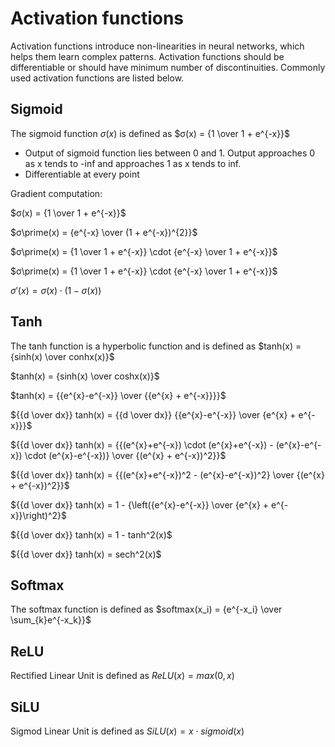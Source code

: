 # Activation functions
Activation functions introduce non-linearities in neural networks, which helps them learn complex patterns. Activation functions should be differentiable or should have minimum number of discontinuities. Commonly used activation functions are listed below. 

## Sigmoid
The sigmoid function $σ(x)$ is defined as $σ(x) = {1 \over 1 + e^{-x}}$

* Output of sigmoid function lies between 0 and 1. Output approaches 0 as x tends to -inf and approaches 1 as x tends to inf.
* Differentiable at every point

Gradient computation:

$σ(x) = {1 \over 1 + e^{-x}}$

$σ\prime(x) = {e^{-x} \over (1 + e^{-x})^{2}}$

$σ\prime(x) = {1 \over 1 + e^{-x}} \cdot {e^{-x} \over 1 + e^{-x}}$

$σ\prime(x) = {1 \over 1 + e^{-x}} \cdot {e^{-x} \over 1 + e^{-x}}$

$σ\prime(x) = σ(x) \cdot ( 1 - σ(x))$

## Tanh
The tanh function is a hyperbolic function and is defined as $tanh(x) = {sinh(x) \over conhx(x)}$

$tanh(x) = {sinh(x) \over coshx(x)}$

$tanh(x) = {{e^{x}-e^{-x}} \over {{e^{x} + e^{-x}}}}$

${{d \over dx}} tanh(x) = {{d \over dx}} {{e^{x}-e^{-x}} \over {e^{x} + e^{-x}}}$

${{d \over dx}} tanh(x) = {{(e^{x}+e^{-x}) \cdot (e^{x}+e^{-x}) - (e^{x}-e^{-x}) \cdot (e^{x}-e^{-x})} \over {(e^{x} + e^{-x})^2}}$

${{d \over dx}} tanh(x) = {{(e^{x}+e^{-x})^2 - (e^{x}-e^{-x})^2} \over {(e^{x} + e^{-x})^2}}$

${{d \over dx}} tanh(x) = 1 - {\left({e^{x}-e^{-x}} \over {e^{x} + e^{-x}}\right)^2}$

${{d \over dx}} tanh(x) = 1 - tanh^2(x)$

${{d \over dx}} tanh(x) = sech^2(x)$


## Softmax
The softmax function is defined as $softmax(x_i) = {e^{-x_i} \over \sum_{k}e^{-x_k}}$

## ReLU

Rectified Linear Unit is defined as $ReLU(x) = max(0, x)$

## SiLU
Sigmod Linear Unit is defined as $SiLU(x) = x \cdot sigmoid(x)$
